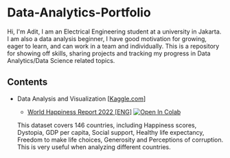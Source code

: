 # Data-Analytics-Portfolio
Hi, I'm Adit,  I am an Electrical Engineering student at a university in Jakarta. I am also a data analysis beginner, I have good motivation for growing, eager to learn, and can work in a team and individually.   This is a repository for showing off skills, sharing projects and tracking my progress in Data Analytics/Data Science related topics.
## Contents
- Data Analysis and Visualization [[Kaggle.com](https://www.kaggle.com/)]
  * [World Happiness Report 2022 \[ENG\]](https://github.com/aditya-ervansyah/Data-Analytics-Portfolio/blob/main/World%20Happines%20Report%202022.ipynb)
  [![Open In Colab](https://colab.research.google.com/assets/colab-badge.svg)](https://colab.research.google.com/drive/1CGk5PdIkLUK1hlZA3j8cj5ymL2Z1t8Am?usp=sharing)
  
  This dataset covers 146 countries, including Happiness scores, Dystopia, GDP per capita, Social support, Healthy life expectancy, Freedom to make life choices, Generosity and Perceptions of corruption. This is very useful when analyzing different countries.

